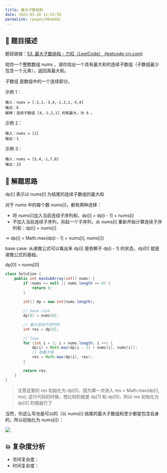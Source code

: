```yaml
---
title: 最大子数组和
date: 2022-03-20 11:53:59
permalink: /pages/66a660/
---
```


## 📃 题目描述

题目链接：[53. 最大子数组和 - 力扣（LeetCode） (leetcode-cn.com)](https://leetcode-cn.com/problems/maximum-subarray/)

给你一个整数数组 nums ，请你找出一个具有最大和的连续子数组（子数组最少包含一个元素），返回其最大和。

子数组 是数组中的一个连续部分。

示例 1：

```
输入：nums = [-2,1,-3,4,-1,2,1,-5,4]
输出：6
解释：连续子数组 [4,-1,2,1] 的和最大，为 6 。
```

示例 2：

```
输入：nums = [1]
输出：1
```

示例 3：

```
输入：nums = [5,4,-1,7,8]
输出：23
```

## 🔔 解题思路

dp[i] 表示以 nums[i] 为结尾的连续子数组的最大和

对于 nums 中的每个数 nums[i]，都有两种选择：

- 将 nums[i]加入当前连续子序列和，dp[i] = dp[i - 1] + nums[i]
- 不加入当前连续子序列，另起一个子序列，从 nums[i] 重新开始计算连续子序列和：dp[i] = nums[i]

-> dp[i] = Math.max(dp[i - 1] + nums[i], nums[i])



base case: 从递推公式可以看出来 dp[i] 是依赖于 dp[i - 1] 的状态，dp[0] 就是递推公式的基础。

dp[0] = nums[0]


```java
class Solution {
    public int maxSubArray(int[] nums) {
        if (nums == null || nums.length == 0) {
            return 0;
        }
        
        int[] dp = new int[nums.length];

        // base case
        dp[0] = nums[0];

        // 最大连续子序列和
        int res = dp[0];

        // loop
        for (int i = 1; i < nums.length; i ++) {
            dp[i] = Math.max(dp[i - 1] + nums[i], nums[i]);
            // 取最大值
            res = Math.max(dp[i], res);
        }

        return res;
    }
}
```

> 注意这里的 res 初始化为 dp[0]，因为第一次进入 res = Math.max(dp[i], res); 这行代码的时候，想比较的就是 dp[1] 和 dp[0]，所以 res 初始化为 dp[0] 的值就行了

当然，你这么写也是可以的（以 nums[i] 结尾的最大子数组和至少都是包含自身的，所以初始化为 nums[i]）：

![](https://gitee.com/veal98/images/raw/master/img/20220304160029.png)

## 💥 复杂度分析

- 空间复杂度：
- 时间复杂度：